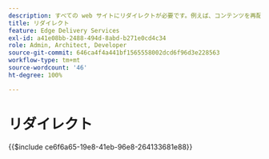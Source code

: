 ```yaml
---
description: すべての web サイトにリダイレクトが必要です。例えば、コンテンツを再配置または削除する場合、ユーザーが引き続きコンテンツや次に最適なコンテンツを見つけることができるようにする必要があります。コンテンツの削除について詳しくは、コンテンツのオーサリングと公開のドキュメントを参照してください。
title: リダイレクト
feature: Edge Delivery Services
exl-id: a41e08bb-2488-494d-8abd-b271e0cd4c34
role: Admin, Architect, Developer
source-git-commit: 646ca4f4a441bf1565558002dcd6f96d3e228563
workflow-type: tm+mt
source-wordcount: '46'
ht-degree: 100%

---
```


# リダイレクト

{{$include ce6f6a65-19e8-41eb-96e8-264133681e88}}
